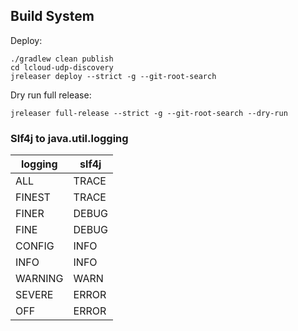 ## Build System

Deploy:

```shell
./gradlew clean publish
cd lcloud-udp-discovery
jreleaser deploy --strict -g --git-root-search
```

Dry run full release:

```shell
jreleaser full-release --strict -g --git-root-search --dry-run
```

### Slf4j to java.util.logging

| logging | slf4j |
|---------|-------|
| ALL     | TRACE |
| FINEST  | TRACE |
| FINER   | DEBUG |
| FINE    | DEBUG |
| CONFIG  | INFO  |
| INFO    | INFO  |
| WARNING | WARN  |
| SEVERE  | ERROR |
| OFF     | ERROR |

